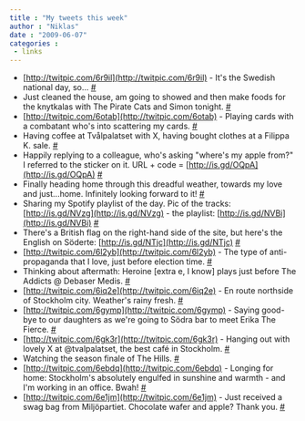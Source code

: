 ```yaml
---
title : "My tweets this week"
author : "Niklas"
date : "2009-06-07"
categories : 
 - links
---
```


- [http://twitpic.com/6r9il](http://twitpic.com/6r9il) - It's the Swedish national day, so... [#](http://twitter.com/pivic/statuses/2056223781)
- Just cleaned the house, am going to showed and then make foods for the knytkalas with The Pirate Cats and Simon tonight. [#](http://twitter.com/pivic/statuses/2053795728)
- [http://twitpic.com/6otab](http://twitpic.com/6otab) - Playing cards with a combatant who's into scattering my cards. [#](http://twitter.com/pivic/statuses/2046979152)
- Having coffee at Tvålpalatset with X, having bought clothes at a Filippa K. sale. [#](http://twitter.com/pivic/statuses/2041803084)
- Happily replying to a colleague, who's asking "where's my apple from?" I referred to the sticker on it. URL + code = [http://is.gd/OQpA](http://is.gd/OQpA) [#](http://twitter.com/pivic/statuses/2039990035)
- Finally heading home through this dreadful weather, towards my love and just...home. Infinitely looking forward to it! [#](http://twitter.com/pivic/statuses/2029599491)
- Sharing my Spotify playlist of the day. Pic of the tracks: [http://is.gd/NVzg](http://is.gd/NVzg) - the playlist: [http://is.gd/NVBi](http://is.gd/NVBi) [#](http://twitter.com/pivic/statuses/2027647622)
- There's a British flag on the right-hand side of the site, but here's the English on Söderte: [http://is.gd/NTjc](http://is.gd/NTjc) [#](http://twitter.com/pivic/statuses/2027305338)
- [http://twitpic.com/6l2yb](http://twitpic.com/6l2yb) - The type of anti-propaganda that I love, just before election time. [#](http://twitter.com/pivic/statuses/2026546161)
- Thinking about aftermath: Heroine \[extra e, I know\] plays just before The Addicts @ Debaser Medis. [#](http://twitter.com/pivic/statuses/2026500047)
- [http://twitpic.com/6iq2e](http://twitpic.com/6iq2e) - En route northside of Stockholm city. Weather's rainy fresh. [#](http://twitter.com/pivic/statuses/2014057002)
- [http://twitpic.com/6gymp](http://twitpic.com/6gymp) - Saying good-bye to our daughters as we're going to Södra bar to meet Erika The Fierce. [#](http://twitter.com/pivic/statuses/2005238558)
- [http://twitpic.com/6gk3r](http://twitpic.com/6gk3r) - Hanging out with lovely X at @tvalpalatset, the best café in Stockholm. [#](http://twitter.com/pivic/statuses/2002757665)
- Watching the season finale of The Hills. [#](http://twitter.com/pivic/statuses/1994456733)
- [http://twitpic.com/6ebdq](http://twitpic.com/6ebdq) - Longing for home: Stockholm's absolutely engulfed in sunshine and warmth - and I'm working in an office. Bwah! [#](http://twitter.com/pivic/statuses/1990583227)
- [http://twitpic.com/6e1jm](http://twitpic.com/6e1jm) - Just received a swag bag from Miljöpartiet. Chocolate wafer and apple? Thank you. [#](http://twitter.com/pivic/statuses/1988864961)
